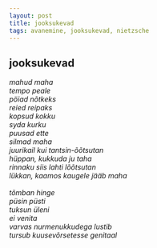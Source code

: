 ```yaml
---
layout: post
title: jooksukevad
tags: avanemine, jooksukevad, nietzsche
---
```

## jooksukevad
<i>
mahud maha<br/>
tempo peale<br/>
pöiad nõtkeks<br/>
reied reipaks<br/> 
kopsud kokku<br/>
syda kurku<br/>
puusad ette<br/>
silmad maha<br/>
juurikail kui tantsin-õõtsutan<br/>
hüppan, kukkuda ju taha<br/>
rinnaku siis lahti lõõtsutan<br/>
lükkan, kaamos kaugele jääb maha<br/>
<br/>
tõmban hinge<br/>
püsin püsti<br/>
tuksun üleni<br/>
ei venita<br/>
varvas nurmenukkudega lustib<br/>
tursub kuusevõrsetesse genitaal<br/> 
 </i>

